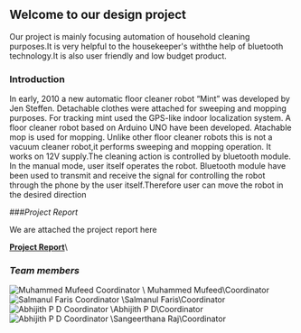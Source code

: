 ## Welcome to our design project
Our project is mainly focusing automation of household cleaning purposes.It is very helpful to the housekeeper's withthe help of bluetooth technology.It is also user friendly and low budget product.

### Introduction

In early, 2010 a new automatic floor cleaner robot “Mint” was developed by Jen 
Steffen. Detachable clothes were attached for sweeping and mopping purposes. For 
tracking mint used the GPS-like indoor localization system.
A floor cleaner robot based on Arduino UNO have been developed. Atachable mop 
is used for mopping. Unlike other floor cleaner robots this is not a vacuum cleaner robot,it 
performs sweeping and mopping operation. It works on 12V supply.The cleaning action is 
controlled by bluetooth module.
In the manual mode, user itself operates the robot.
Bluetooth module have been used to transmit and receive the signal for controlling the 
robot through the phone by the user itself.Therefore user can move the robot in the desired direction

###_Project Report_

We are attached the project report here

 **[Project Report](https://abhijithpd01.github.io/Project-Report/proect.pdf.pdf)**\



### _Team members_

   ![Muhammed Mufeed Coordinator](https://abhijithpd01.github.io/Photo/IMG-20191008-WA0382.jpg=250×250)
 \ Muhammed Mufeed\Coordinator
   ![Salmanul Faris Coordinator](https://abhijithpd01.github.io/Photo/Screenshot_20200809-090601.png=250×250)
\Salmanul Faris\Coordinator
   ![Abhijith P D Coordinator](https://abhijithpd01.github.io/Photo/IMG_20200605_181832_416.jpg=250×250)
\Abhijith P D\Coordinator
   ![Abhijith P D Coordinator](https://abhijithpd01.github.io/Photo/Screenshot_20200809-094522.png=250×250)
\Sangeerthana Raj\Coordinator


